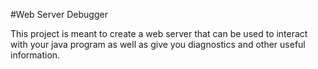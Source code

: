 #Web Server Debugger  

This project is meant to create a web server that can be used to interact with your java program as well as give you diagnostics and other useful information.
